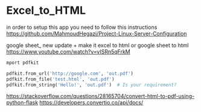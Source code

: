 # Excel_to_HTML

in order to setup this app you need to follow this instructions
https://github.com/MahmoudHegazi/Project-Linux-Server-Configuration


google sheet_ new update + make it excel to html or google sheet to html
https://www.youtube.com/watch?v=vISRn5qFrkM

```python
mport pdfkit

pdfkit.from_url('http://google.com', 'out.pdf')
pdfkit.from_file('test.html', 'out.pdf')
pdfkit.from_string('Hello!', 'out.pdf')  # Is your requirement?
```
https://stackoverflow.com/questions/28165704/convert-html-to-pdf-using-python-flask
https://developers.convertio.co/api/docs/
